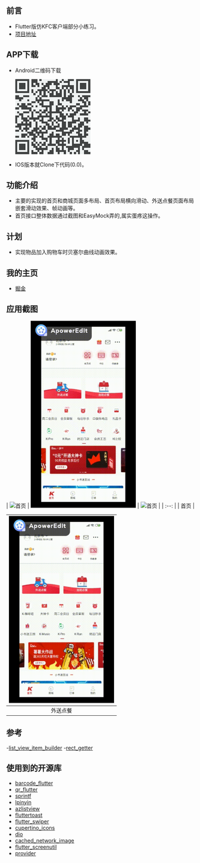 ## 前言

- Flutter版仿KFC客户端部分小练习。
- [项目地址](https://github.com/FOnlyJack/kfc_flutter)

##  APP下载

- Android二维码下载

  ![](screenshot/1.png)

- IOS版本就Clone下代码(0.0)。

## 功能介绍

- 主要的实现的首页和商城页面多布局、首页布局横向滑动、外送点餐页面布局嵌套滑动效果、帧动画等。
- 首页接口整体数据通过截图和EasyMock弄的,属实蛋疼这操作。

## 计划

- 实现物品加入购物车时贝塞尔曲线动画效果。

## 我的主页
 - [掘金](https://juejin.im/user/5874fedd128fe10058366155)
## 应用截图

| <img src="/screenshot/MyVideo_1.gif" width="280" alt="首页"/> | <img src="/screenshot/MyVideo_2.gif" width="280" alt="首页"/> | <img src="/screenshot/MyVideo_3.gif" width="280" alt="首页"/> |
| :--: |
| 首页 | 

| <img src="/screenshot/MyVideo_4.gif" width="280" height="498" alt="外送点餐"/> | 
| :--: | 
| 外送点餐 | 

##  参考

-[list_view_item_builder](https://github.com/zhahao/list_view_item_builder)
-[rect_getter](https://github.com/debuggerx01/rect_getter)

## 使用到的开源库

- [barcode_flutter](https://github.com/bigship/barcode.flutter)   
- [qr_flutter](https://github.com/lukef/qr.flutter)  
- [sprintf](https://github.com/xuelongqy/flutter_easyrefresh)  
- [lpinyin](https://github.com/flutterchina/lpinyin)  
- [azlistview](https://github.com/flutterchina/azlistview)  
- [fluttertoast](https://pub.dartlang.org/packages/fluttertoast)
- [flutter_swiper](https://pub.flutter-io.cn/packages/flutter_swiper)
- [cupertino_icons](https://pub.flutter-io.cn/packages/cupertino_icons)
- [dio](https://pub.flutter-io.cn/packages/dio)
- [cached_network_image](https://pub.dev/packages/cached_network_image)
- [flutter_screenutil](https://github.com/OpenFlutter/flutter_screenutil)
- [provider](https://github.com/rrousselGit/provider)
